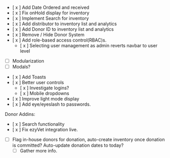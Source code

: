 - [ x ] Add Date Ordered and received
- [ x ] Fix onHold display for inventory
- [ x ] Implement Search for inventory
- [ x ] Add distributor to inventory list and analytics
- [ x ] Add Donor ID to inventory list and analytics
- [ x ] Remove / Hide Donor System
- [ x ] Add  role-based access control(RBAC)s.
    - [ x ] Selecting user management as admin reverts navbar to user level 
- [ ] Modularization
- [ ] Modals?
- [ x ] Add Toasts
- [ x ] Better user controls
  - [ x ] Investigate logins? 
  - [ x ] Mobile dropdowns
- [ x ] Improve light mode display
- [ x ] Add eye/eyeslash to passwords. 

Donor Addins:
- [ x ] Search functionality
- [ x ] Fix ezyVet integration live.
- [ ] Flag in-house donors for donation, auto-create inventory once donation is committed? Auto-update donation dates to today? 
  - [ ] Gather more info.